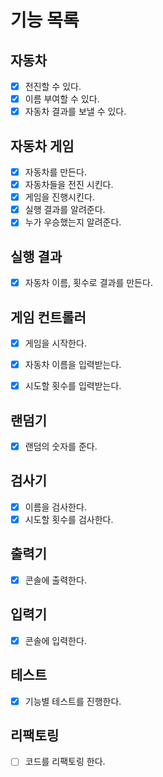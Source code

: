 # 기능 목록

## 자동차
- [x] 전진할 수 있다.
- [x] 이름 부여할 수 있다.
- [x] 자동차 결과를 보낼 수 있다.

## 자동차 게임
- [x] 자동차를 만든다.
- [x] 자동차들을 전진 시킨다.
- [x] 게임을 진행시킨다.
- [x] 실행 결과를 알려준다.
- [x] 누가 우승했는지 알려준다.

## 실행 결과
- [x] 자동차 이름, 횟수로 결과를 만든다.

## 게임 컨트롤러
- [x] 게임을 시작한다.
- [x] 자동차 이름을 입력받는다.
- [x] 시도할 횟수를 입력받는다.


## 랜덤기
- [x] 랜덤의 숫자를 준다.

## 검사기
- [x] 이름을 검사한다. 
- [x] 시도할 횟수를 검사한다.

## 출력기
- [x] 콘솔에 출력한다.

## 입력기
- [x] 콘솔에 입력한다.

## 테스트 
- [x] 기능별 테스트를 진행한다.

## 리팩토링
- [ ] 코드를 리팩토링 한다.